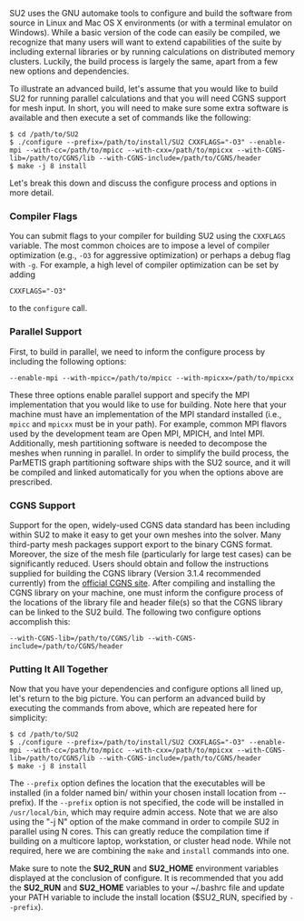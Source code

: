 SU2 uses the GNU automake tools to configure and build the software from source in Linux and Mac OS X environments (or with a terminal emulator on Windows). While a basic version of the code can easily be compiled, we recognize that many users will want to extend capabilities of the suite by including external libraries or by running calculations on distributed memory clusters. Luckily, the build process is largely the same, apart from a few new options and dependencies.

To illustrate an advanced build, let's assume that you would like to build SU2 for running parallel calculations and that you will need CGNS support for mesh input. In short, you will need to make sure some extra software is available and then execute a set of commands like the following:
```
$ cd /path/to/SU2
$ ./configure --prefix=/path/to/install/SU2 CXXFLAGS="-O3" --enable-mpi --with-cc=/path/to/mpicc --with-cxx=/path/to/mpicxx --with-CGNS-lib=/path/to/CGNS/lib --with-CGNS-include=/path/to/CGNS/header
$ make -j 8 install
```

Let's break this down and discuss the configure process and options in more detail.

### Compiler Flags
You can submit flags to your compiler for building SU2 using the `CXXFLAGS` variable. The most common choices are to impose a level of compiler optimization (e.g., `-O3` for aggressive optimization) or perhaps a debug flag with `-g`. For example, a high level of compiler optimization can be set by adding 
```
CXXFLAGS="-O3"
```
to the `configure` call.

### Parallel Support
First, to build in parallel, we need to inform the configure process by including the following options:
```
--enable-mpi --with-mpicc=/path/to/mpicc --with-mpicxx=/path/to/mpicxx
```
These three options enable parallel support and specify the MPI implementation that you would like to use for building. Note here that your machine must have an implementation of the MPI standard installed (i.e., `mpicc` and `mpicxx` must be in your path). For example, common MPI flavors used by the development team are Open MPI, MPICH, and Intel MPI. Additionally, mesh partitioning software is needed to decompose the meshes when running in parallel. In order to simplify the build process, the ParMETIS graph partitioning software ships with the SU2 source, and it will be compiled and linked automatically for you when the options above are prescribed.

### CGNS Support

Support for the open, widely-used CGNS data standard has been including within SU2 to make it easy to get your own meshes into the solver. Many third-party mesh packages support export to the binary CGNS format. Moreover, the size of the mesh file (particularly for large test cases) can be significantly reduced. Users should obtain and follow the instructions supplied for building the CGNS library (Version 3.1.4 recommended currently) from the [official CGNS site](http://cgns.github.io). After compiling and installing the CGNS library on your machine, one must inform the configure process of the locations of the library file and header file(s) so that the CGNS library can be linked to the SU2 build. The following two configure options accomplish this:
```
--with-CGNS-lib=/path/to/CGNS/lib --with-CGNS-include=/path/to/CGNS/header
```

### Putting It All Together
Now that you have your dependencies and configure options all lined up, let's return to the big picture. You can perform an advanced build by executing the commands from above, which are repeated here for simplicity:
```
$ cd /path/to/SU2
$ ./configure --prefix=/path/to/install/SU2 CXXFLAGS="-O3" --enable-mpi --with-cc=/path/to/mpicc --with-cxx=/path/to/mpicxx --with-CGNS-lib=/path/to/CGNS/lib --with-CGNS-include=/path/to/CGNS/header
$ make -j 8 install
```
The `--prefix` option defines the location that the executables will be installed (in a folder named bin/ within your chosen install location from --prefix). If the `--prefix` option is not specified, the code will be installed in `/usr/local/bin`, which may require admin access. Note that we are also using the "-j N" option of the make command in order to compile SU2 in parallel using N cores. This can greatly reduce the compilation time if building on a multicore laptop, workstation, or cluster head node. While not required, here we are combining the `make` and `install` commands into one.

Make sure to note the **SU2_RUN** and **SU2_HOME** environment variables displayed at the conclusion of configure. It is recommended that you add the **SU2_RUN** and **SU2_HOME** variables to your ~/.bashrc file and update your PATH variable to include the install location ($SU2_RUN, specified by `--prefix`).